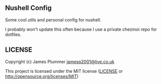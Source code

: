 ## Nushell Config

Some cool utils and personal config for nushell.

I probably won't update this often because I use a private chezmoi repo for
dotfiles.

## LICENSE

Copyright (c) James Plummer <jamesp2001@live.co.uk>

This project is licensed under the MIT license ([LICENSE] or <http://opensource.org/licenses/MIT>)

[LICENSE]: ./LICENSE

